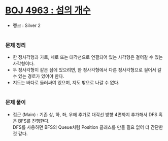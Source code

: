 # [BOJ 4963 : 섬의 개수](https://www.acmicpc.net/problem/4963)
- 랭크 : Silver 2
  <br><br>
  
### 문제 정리
- 한 정사각형과 가로, 세로 또는 대각선으로 연결되어 있는 사각형은 걸어갈 수 있는 사각형이다.
- 두 정사각형이 같은 섬에 있으려면, 한 정사각형에서 다른 정사각형으로 걸어서 갈 수 있는 경로가 있어야 한다. 
- 지도는 바다로 둘러싸여 있으며, 지도 밖으로 나갈 수 없다.
   <br><br>

### 문제 풀이
- 접근 (Main) : 기존 상, 하, 좌, 우에 추가로 대각선 방향 4면까지 추가해서 DFS 혹은 BFS를 진행한다.  
DFS를 사용하면 BFS의 Queue처럼 Position 클래스를 만들 필요 없어 더 간단한 것 같다. 
  

    
    


    
    


